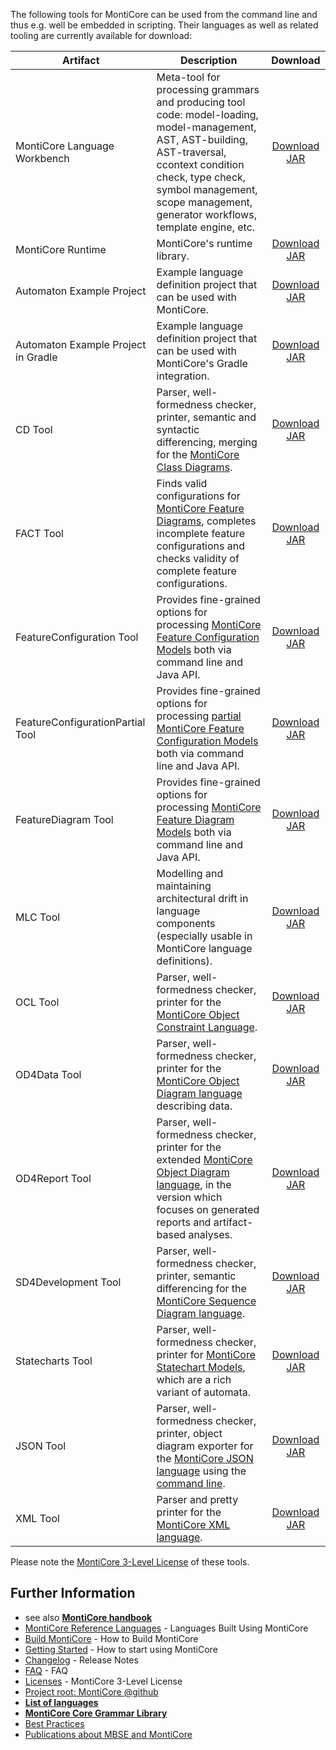 <!-- (c) https://github.com/MontiCore/monticore -->

The following tools for MontiCore can be used from the command line and 
thus e.g. well be embedded in scripting. Their languages as well as 
related tooling are currently available for download:

<!-- Optimize table display -->
<style>
.md-typeset table:not([class]) {
  font-size:.75rem;
  box-sizing:content-box;
}
.md-typeset table:not([class]) th {
  padding:.3em .7em;
}
.md-typeset table:not([class]) td {
  padding:.3em .7em;
}
</style>

| Artifact                            | Description                     | Download     |
| ----------------------------------- | --------------------------------| :----------: |
| MontiCore Language Workbench        | Meta-tool for processing grammars and producing tool code: model-loading, model-management, AST, AST-building, AST-traversal, ccontext condition check, type check, symbol management, scope management, generator workflows, template engine, etc.  | [Download JAR](https://www.monticore.de/download/monticore.jar) |
| MontiCore Runtime                   | MontiCore's runtime library.                                                                                                                                                                                                                                              | [Download JAR](https://www.monticore.de/download/monticore-rt.jar)                  |
| Automaton Example Project           | Example language definition project that can be used with MontiCore.                                                                                                                                                                                                             | [Download JAR](https://www.monticore.de/download/aut.tar.gz)                        |
| Automaton Example Project in Gradle | Example language definition project that can be used with MontiCore's Gradle integration.                                                                                                                                                                                                                             | [Download JAR](https://www.monticore.de/download/Automaton.zip)                     |
| CD Tool                             | Parser, well-formedness checker, printer, semantic and syntactic differencing, merging for the [MontiCore Class Diagrams](https://github.com/MontiCore/cd4analysis#readme).                                                                        | [Download JAR](https://www.monticore.de/download/MCCD.jar)                          |
| FACT Tool                           | Finds valid configurations for [MontiCore Feature Diagrams](https://github.com/MontiCore/feature-diagram#readme), completes incomplete feature configurations and checks validity of complete feature configurations.                                                                                                          | [Download JAR](https://www.monticore.de/download/MCFACT.jar)                        |
| FeatureConfiguration Tool           | Provides fine-grained options for processing [MontiCore Feature Configuration Models](https://github.com/MontiCore/feature-diagram#readme) both via command line and Java API.                                                                                            | [Download JAR](https://www.monticore.de/download/MCFeatureConfiguration.jar)        |
| FeatureConfigurationPartial Tool    | Provides fine-grained options for processing [partial MontiCore Feature Configuration Models](https://github.com/MontiCore/feature-diagram#readme) both via command line and Java API.                                                                                    | [Download JAR](https://www.monticore.de/download/MCFeatureConfigurationPartial.jar) |
| FeatureDiagram Tool                 | Provides fine-grained options for processing [MontiCore Feature Diagram Models](https://github.com/MontiCore/feature-diagram#readme) both via command line and Java API.                                                                                                  | [Download JAR](https://www.monticore.de/download/MCFeatureDiagram.jar)              |
| MLC Tool                            | Modelling and maintaining architectural drift in language components (especially usable in MontiCore language definitions).                                                                                                                                                                                                                          | [Download JAR](https://www.monticore.de/download/MCMLC.jar)                         |
| OCL Tool                            | Parser, well-formedness checker, printer for the [MontiCore Object Constraint Language](https://github.com/MontiCore/ocl#readme).                                                                                                                  | [Download JAR](https://www.monticore.de/download/MCOCL.jar)                         |
| OD4Data Tool                        | Parser, well-formedness checker, printer for the [MontiCore Object Diagram language](https://github.com/MontiCore/object-diagram#readme) describing data.                                                                                                          | [Download JAR](https://www.monticore.de/download/MCOD4Data.jar)                     |
| OD4Report Tool                      | Parser, well-formedness checker, printer for the extended [MontiCore Object Diagram language](https://github.com/MontiCore/object-diagram#readme), in the version which focuses on generated reports and artifact-based analyses.                                | [Download JAR](https://www.monticore.de/download/MCOD4Report.jar)                   |
| SD4Development Tool                 | Parser, well-formedness checker, printer, semantic differencing for the [MontiCore Sequence Diagram language](https://github.com/MontiCore/sequence-diagram#readme).                                                                               | [Download JAR](https://www.monticore.de/download/MCSD4Development.jar)              |
| Statecharts Tool                    | Parser, well-formedness checker, printer for [MontiCore Statechart Models](https://github.com/MontiCore/statecharts#readme), which are a rich variant of automata.                                                                                                                       | [Download JAR](https://www.monticore.de/download/MCStatecharts.jar)                 |
| JSON Tool                           | Parser, well-formedness checker, printer, object diagram exporter for the [MontiCore JSON language](https://github.com/MontiCore/json#readme) using the [command line](https://github.com/MontiCore/json/blob/develop/src/main/grammars/de/monticore/lang/json.md#usage). | [Download JAR](https://www.monticore.de/download/MCJSON.jar)                        |
| XML Tool                            | Parser and pretty printer for the [MontiCore XML language](https://github.com/MontiCore/xml#readme).                                                                                                                                                                                           | [Download JAR](https://www.monticore.de/download/MCXML.jar)                         |

Please note the [MontiCore 3-Level License](../00.org/Licenses/LICENSE-MONTICORE-3-LEVEL.md) of these tools.

## Further Information

* see also [**MontiCore handbook**](https://www.monticore.de/handbook.pdf)
* [MontiCore Reference Languages](https://monticore.github.io/monticore/docs/DevelopedLanguages/) - Languages Built Using MontiCore
* [Build MontiCore](https://monticore.github.io/monticore/docs/BuildMontiCore/) - How to Build MontiCore
* [Getting Started](https://monticore.github.io/monticore/docs/GettingStarted/) - How to start using MontiCore
* [Changelog](../00.org/Explanations/CHANGELOG.md) - Release Notes
* [FAQ](../00.org/Explanations/FAQ.md) - FAQ 
* [Licenses](../00.org/Licenses/LICENSE-MONTICORE-3-LEVEL.md) - MontiCore 3-Level License
* [Project root: MontiCore @github](https://github.com/MontiCore/monticore)
* [**List of languages**](https://monticore.github.io/monticore/docs/Languages/)
* [**MontiCore Core Grammar Library**](https://github.com/MontiCore/monticore/blob/opendev/monticore-grammar/src/main/grammars/de/monticore/Grammars.md)
* [Best Practices](https://monticore.github.io/monticore/docs/BestPractices/)
* [Publications about MBSE and MontiCore](https://www.se-rwth.de/publications/)
